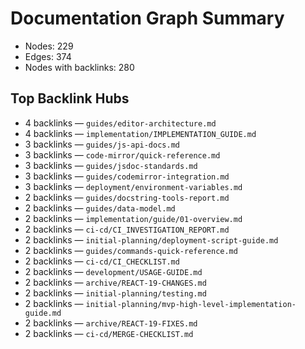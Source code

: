# Documentation Graph Summary

- Nodes: 229
- Edges: 374
- Nodes with backlinks: 280

## Top Backlink Hubs
- 4 backlinks — `guides/editor-architecture.md`
- 4 backlinks — `implementation/IMPLEMENTATION_GUIDE.md`
- 3 backlinks — `guides/js-api-docs.md`
- 3 backlinks — `code-mirror/quick-reference.md`
- 3 backlinks — `guides/jsdoc-standards.md`
- 3 backlinks — `guides/codemirror-integration.md`
- 3 backlinks — `deployment/environment-variables.md`
- 2 backlinks — `guides/docstring-tools-report.md`
- 2 backlinks — `guides/data-model.md`
- 2 backlinks — `implementation/guide/01-overview.md`
- 2 backlinks — `ci-cd/CI_INVESTIGATION_REPORT.md`
- 2 backlinks — `initial-planning/deployment-script-guide.md`
- 2 backlinks — `guides/commands-quick-reference.md`
- 2 backlinks — `ci-cd/CI_CHECKLIST.md`
- 2 backlinks — `development/USAGE-GUIDE.md`
- 2 backlinks — `archive/REACT-19-CHANGES.md`
- 2 backlinks — `initial-planning/testing.md`
- 2 backlinks — `initial-planning/mvp-high-level-implementation-guide.md`
- 2 backlinks — `archive/REACT-19-FIXES.md`
- 2 backlinks — `ci-cd/MERGE-CHECKLIST.md`